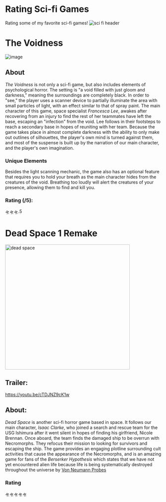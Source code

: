 # Rating Sci-fi Games
Rating some of my favorite sci-fi games!
![sci fi header](https://github.com/shriyabidani/rating-sci-fi-and-horror-games/assets/145644455/ccb206be-1f3d-4be8-b2e3-e0186f27729c)

# The Voidness

![image](https://github.com/shriyabidani/rating-sci-fi-and-horror-games/assets/145644455/11341003-100b-4dc3-ac8e-e7a0060ce475)

## About
*The Voidness* is not only a sci-fi game, but also includes elements of psychological horror. The setting is "a void filled with just gloom and darkness," meaning the surroundings are completely black. In order to "see," the player uses a scanner device to partially illuminate the area with small particles of light, with an effect similar to that of spray paint. The main character of this game, space specialist *Francesca Lee*, awakes after recovering from an injury to find the rest of her teammates have left the base, escaping an "infection" from the void. Lee follows in their footsteps to reach a secondary base in hopes of reuniting with her team. Because the game takes place in almost complete darkness with the ability to only make out outlines of silhouettes, the player's own mind is turned against them, and most of the suspense is built up by the narration of our main character, and the player's own imagination. 

### Unique Elements
Besides the light scanning mechanic, the game also has an optional feature that requires you to hold your breath as the main character hides from the creatures of the void. Breathing too loudly will alert the creatures of your presence, allowing them to find and kill you.
### Rating (/5):
🛸🛸🛸.5

# Dead Space 1 Remake

<img width="402" alt="dead space" src="https://github.com/shriyabidani/rating-sci-fi-and-horror-games/assets/145644455/8c0b57a2-8a4f-4b75-afc2-1f294b5636de">

## Trailer: 
https://youtu.be/cTDJNZ9cK1w

## About: 
*Dead Space* is another sci-fi horror game based in space. It follows our main character, *Isaac Clarke*, who joined a search and rescue team for the USG Ishimura after it went silent in hopes of finding his girlfriend, Nicole Brennan. Once aboard, the team finds the damaged ship to be overrun with Necromorphs. They refocus their mission to looking for survivors and escaping the ship. The game provides an engaging plotline surrounding cult activities that cause the appearance of the Necromorphs, and is an amazing game for fans of the *Berserker Hypothesis* which states that we have not yet encountered alien life because life is being systematically destroyed throughout the universe by [Von Neumann Probes](https://en.wikipedia.org/wiki/Self-replicating_spacecraft#Von_Neumann_probes)
### Rating
🛸🛸🛸🛸🛸
